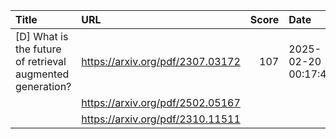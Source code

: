 | Title                                                     | URL                              |   Score | Date                |
|:----------------------------------------------------------|:---------------------------------|--------:|:--------------------|
| [D] What is the future of retrieval augmented generation? | https://arxiv.org/pdf/2307.03172 |     107 | 2025-02-20 00:17:48 |
|                                                           | https://arxiv.org/pdf/2502.05167 |         |                     |
|                                                           | https://arxiv.org/pdf/2310.11511 |         |                     |